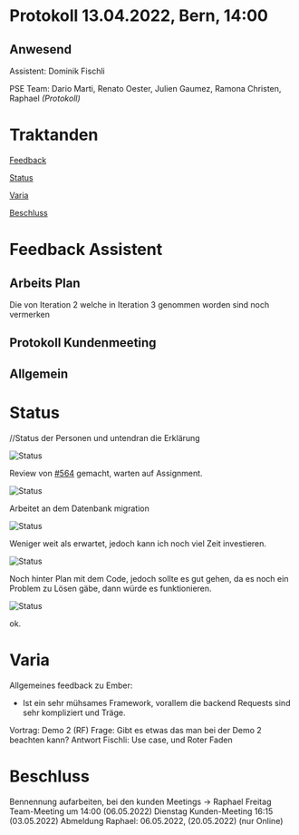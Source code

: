 # Protokoll 13.04.2022, Bern, 14:00 
## Anwesend 
Assistent: Dominik Fischli

PSE Team: Dario Marti, Renato Oester, Julien Gaumez, Ramona Christen, Raphael  _(Protokoll)_ 

# Traktanden

[Feedback](#feedback-assistent) 

[Status](#status)

[Varia](#varia)

[Beschluss](#beschluss)

# Feedback Assistent
## Arbeits Plan 
Die von Iteration 2 welche in Iteration 3 genommen worden sind noch vermerken



## Protokoll Kundenmeeting



## Allgemein


# Status
//Status der Personen und untendran die Erklärung 

![Status](https://img.shields.io/badge/Ramona_Christen-green-green)

Review von [#564](https://github.com/puzzle/cryptopus/issues/564) gemacht, warten auf Assignment. 

![Status](https://img.shields.io/badge/Dario_Marti-green-green)

Arbeitet an dem Datenbank migration 

![Status](https://img.shields.io/badge/Renat_Oester-orange-orange)

Weniger weit als erwartet, jedoch kann ich noch viel Zeit investieren. 

![Status](https://img.shields.io/badge/Julien_Gaumez-green-green)

Noch hinter Plan mit dem Code, jedoch sollte es gut gehen, da es noch ein Problem zu Lösen gäbe, dann würde es funktionieren. 

![Status](https://img.shields.io/badge/Raphael-green-green)

ok.

# Varia 

Allgemeines feedback zu Ember: 
- Ist ein sehr mühsames Framework, vorallem die backend Requests sind sehr kompliziert und Träge. 

Vortrag: Demo 2 (RF) 
Frage: Gibt es etwas das man bei der Demo 2 beachten kann? 
Antwort Fischli:  Use case, und Roter Faden 

# Beschluss 
Bennennung aufarbeiten, bei den kunden Meetings -> Raphael 
Freitag Team-Meeting um 14:00 (06.05.2022)
Dienstag Kunden-Meeting 16:15 (03.05.2022)
Abmeldung Raphael: 06.05.2022, (20.05.2022) (nur Online)


